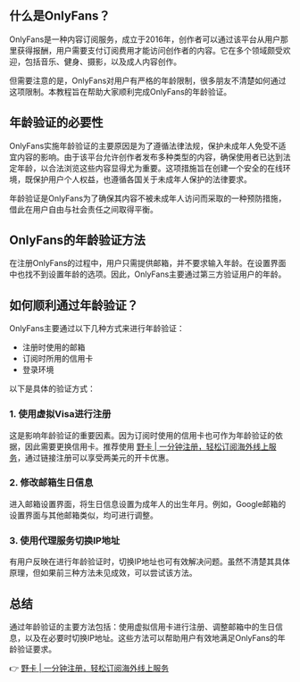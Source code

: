 ## 什么是OnlyFans？

OnlyFans是一种内容订阅服务，成立于2016年，创作者可以通过该平台从用户那里获得报酬，用户需要支付订阅费用才能访问创作者的内容。它在多个领域颇受欢迎，包括音乐、健身、摄影，以及成人内容创作。

但需要注意的是，OnlyFans对用户有严格的年龄限制，很多朋友不清楚如何通过这项限制。本教程旨在帮助大家顺利完成OnlyFans的年龄验证。

## 年龄验证的必要性

OnlyFans实施年龄验证的主要原因是为了遵循法律法规，保护未成年人免受不适宜内容的影响。由于该平台允许创作者发布多种类型的内容，确保使用者已达到法定年龄，以合法浏览这些内容显得尤为重要。这项措施旨在创建一个安全的在线环境，既保护用户个人权益，也遵循各国关于未成年人保护的法律要求。 

年龄验证是OnlyFans为了确保其内容不被未成年人访问而采取的一种预防措施，借此在用户自由与社会责任之间取得平衡。

## OnlyFans的年龄验证方法

在注册OnlyFans的过程中，用户只需提供邮箱，并不要求输入年龄。在设置界面中也找不到设置年龄的选项。因此，OnlyFans主要通过第三方验证用户的年龄。

## 如何顺利通过年龄验证？

OnlyFans主要通过以下几种方式来进行年龄验证：

- 注册时使用的邮箱
- 订阅时所用的信用卡
- 登录环境

以下是具体的验证方式：

### 1. 使用虚拟Visa进行注册

这是影响年龄验证的重要因素。因为订阅时使用的信用卡也可作为年龄验证的依据，因此需要更换信用卡。推荐使用 [野卡 | 一分钟注册，轻松订阅海外线上服务](https://bit.ly/bewildcard)，通过链接注册可以享受两美元的开卡优惠。

### 2. 修改邮箱生日信息

进入邮箱设置界面，将生日信息设置为成年人的出生年月。例如，Google邮箱的设置界面与其他邮箱类似，均可进行调整。

### 3. 使用代理服务切换IP地址

有用户反映在进行年龄验证时，切换IP地址也可有效解决问题。虽然不清楚其具体原理，但如果前三种方法未见成效，可以尝试该方法。

## 总结

通过年龄验证的主要方法包括：使用虚拟信用卡进行注册、调整邮箱中的生日信息，以及在必要时切换IP地址。这些方法可以帮助用户有效地满足OnlyFans的年龄验证要求。

👉 [野卡 | 一分钟注册，轻松订阅海外线上服务](https://bit.ly/bewildcard)